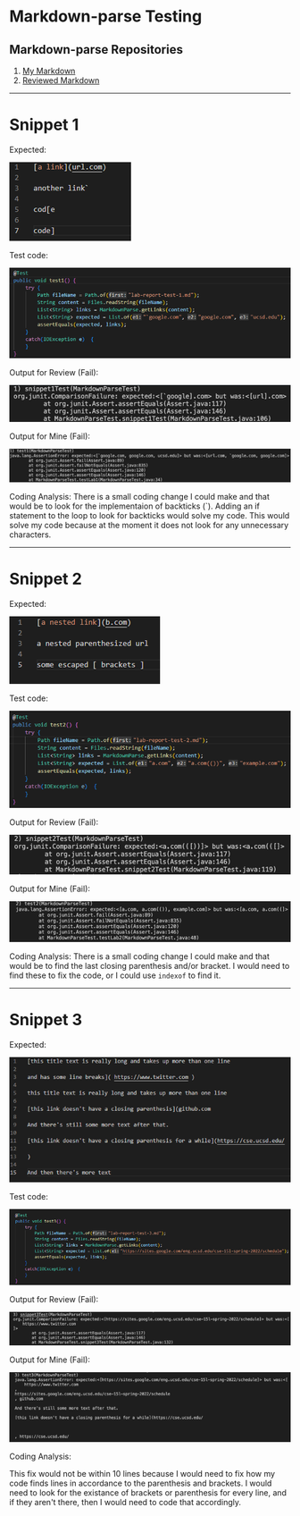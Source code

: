 # Markdown-parse Testing
## Markdown-parse Repositories
1. [My Markdown](https://github.com/jrbryant55/markdown-parser)
2. [Reviewed Markdown](https://github.com/bchoUCSD/markdown-parser)

---
# Snippet 1
Expected: 

![](snippet1.png)

Test code:

![](test1.png)

Output for Review (Fail):

![](snippet1test.png)

Output for Mine (Fail):

![](test1results.png)

Coding Analysis:
There is a small coding change I could make and that would be to look for the implementaion of backticks (`). Adding an if statement to the loop to look for backticks would solve my code. This would solve my code because at the moment it does not look for any unnecessary characters.

---
# Snippet 2
Expected: 

![](snippet2.png)

Test code:

![](test2.png)

Output for Review (Fail):

![](snippet2test.png)

Output for Mine (Fail):

![](test2results.png)

Coding Analysis:
There is a small coding change I could make and that would be to find the last closing parenthesis and/or bracket. I would need to find these to fix the code, or I could use `indexof` to find it.

---
# Snippet 3
Expected: 

![](snippet3.png)

Test code:

![](test3.png)

Output for Review (Fail):

![](snippet3test.png)

Output for Mine (Fail):

![](test3results.png)

Coding Analysis:

This fix would not be within 10 lines because I would need to fix how my code finds lines in accordance to the parenthesis and brackets. I would need to look for the existance of brackets or parenthesis for every line, and if they aren't there, then I would need to code that accordingly.

